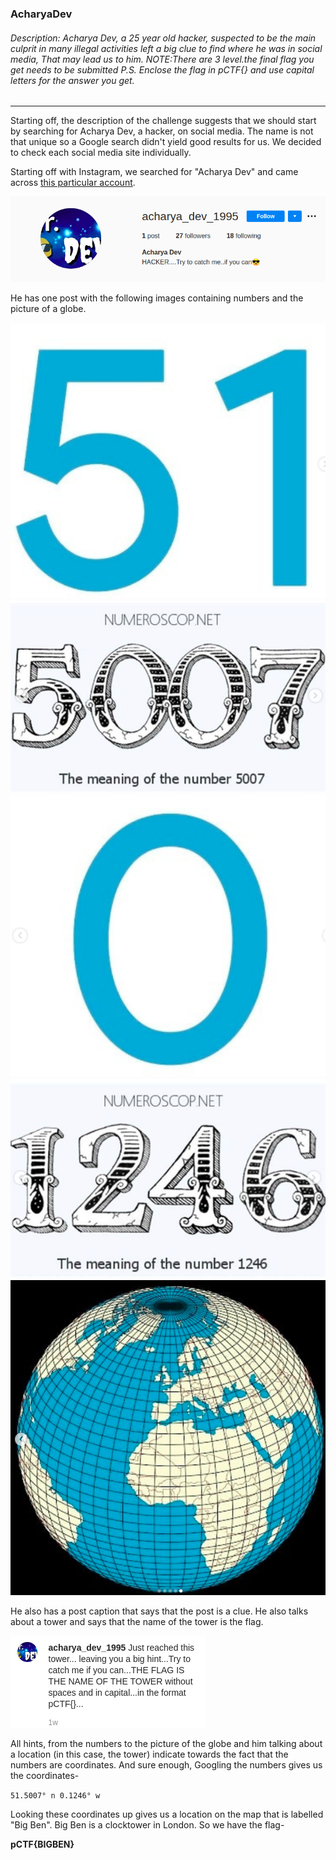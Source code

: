 ### AcharyaDev
###### Description: Acharya Dev, a 25 year old hacker, suspected to be the main culprit in many illegal activities left a big clue to find where he was in social media, That may lead us to him. NOTE:There are 3 level.the final flag you get needs to be submitted P.S. Enclose the flag in pCTF{} and use capital letters for the answer you get.

---
Starting off, the description of the challenge suggests that we should start by searching for Acharya Dev, a hacker, on social media. The name is not that unique so a Google search didn't yield good results for us. We decided to check each social media site individually. 

Starting off with Instagram, we searched for "Acharya Dev" and came across [this particular account](https://www.instagram.com/acharya_dev_1995/ "this particular account").

![](./images/ss1.png)

He has one post with the following images containing numbers and the picture of a globe.

![](./images/ss2.png)
![](./images/ss3.png)
![](./images/ss4.png)
![](./images/ss5.png)
![](./images/ss6.png)

He also has a post caption that says that the post is a clue. He also talks about a tower and says that the name of the tower is the flag.

![](./images/ss7.png)

All hints, from the numbers to the picture of the globe and him talking about a location (in this case, the tower) indicate towards the fact that the numbers are coordinates. And sure enough, Googling the numbers gives us the coordinates-

`51.5007° n 0.1246° w`

Looking these coordinates up gives us a location on the map that is labelled "Big Ben". Big Ben is a clocktower in London. So we have the flag-

**pCTF{BIGBEN}**
